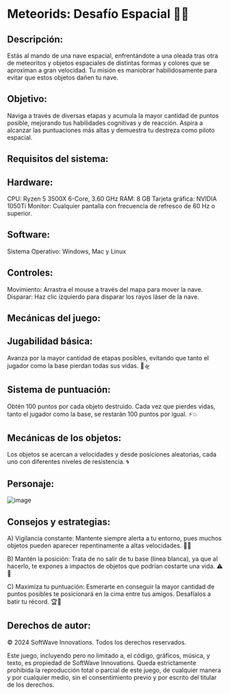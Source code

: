 # Meteorids: Desafío Espacial 🚀🌌

## Descripción:
Estás al mando de una nave espacial, enfrentándote a una oleada tras otra de meteoritos y objetos espaciales de distintas formas y colores que se aproximan a gran velocidad. Tu misión es maniobrar habilidosamente para evitar que estos objetos dañen tu nave.

## Objetivo:
Naviga a través de diversas etapas y acumula la mayor cantidad de puntos posible, mejorando tus habilidades cognitivas y de reacción. Aspira a alcanzar las puntuaciones más altas y demuestra tu destreza como piloto espacial.

## Requisitos del sistema:

## Hardware:
CPU: Ryzen 5 3500X 6-Core, 3.60 GHz
RAM: 8 GB
Tarjeta gráfica: NVIDIA 1050Ti
Monitor: Cualquier pantalla con frecuencia de refresco de 60 Hz o superior.

## Software:
Sistema Operativo: Windows, Mac y Linux

## Controles:
Movimiento: Arrastra el mouse a través del mapa para mover la nave.
Disparar: Haz clic izquierdo para disparar los rayos láser de la nave.

## Mecánicas del juego:

## Jugabilidad básica:
Avanza por la mayor cantidad de etapas posibles, evitando que tanto el jugador como la base pierdan todas sus vidas. 🌠🛸

## Sistema de puntuación:
Obtén 100 puntos por cada objeto destruido. Cada vez que pierdes vidas, tanto el jugador como la base, se restarán 100 puntos por igual. ⚡💥

## Mecánicas de los objetos:
Los objetos se acercan a velocidades y desde posiciones aleatorias, cada uno con diferentes niveles de resistencia. 🌀

## Personaje:
![image](https://github.com/juandi0511/METIORIDS/assets/150086305/8f196ae2-89cc-497b-8367-d96b607244ab)


## Consejos y estrategias:

A) Vigilancia constante:
Mantente siempre alerta a tu entorno, pues muchos objetos pueden aparecer repentinamente a altas velocidades. 🚀👀

B) Mantén la posición:
Trata de no salir de tu base (línea blanca), ya que al hacerlo, te expones a impactos de objetos que podrían costarte una vida. ⚠️🛑

C) Maximiza tu puntuación:
Esmerarte en conseguir la mayor cantidad de puntos posibles te posicionará en la cima entre tus amigos. Desafíalos a batir tu récord. 🏆👾

## Derechos de autor:

© 2024 SoftWave Innovations. Todos los derechos reservados.

Este juego, incluyendo pero no limitado a, el código, gráficos, música, y texto, es propiedad de SoftWave Innovations. Queda estrictamente prohibida la reproducción total o parcial de este juego, de cualquier manera y por cualquier medio, sin el consentimiento previo y por escrito del titular de los derechos.

